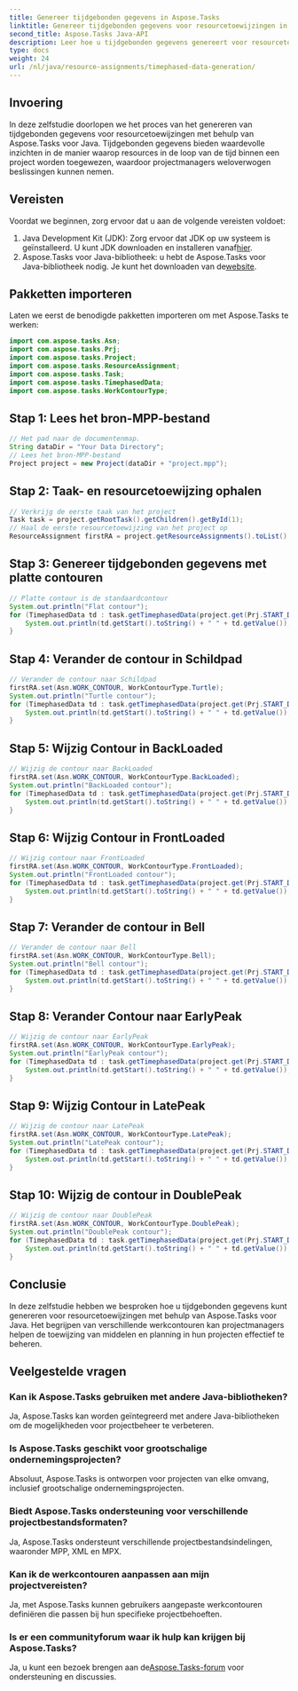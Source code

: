 ```yaml
---
title: Genereer tijdgebonden gegevens in Aspose.Tasks
linktitle: Genereer tijdgebonden gegevens voor resourcetoewijzingen in Aspose.Tasks
second_title: Aspose.Tasks Java-API
description: Leer hoe u tijdgebonden gegevens genereert voor resourcetoewijzingen met Aspose.Tasks voor Java. Verbeter de efficiëntie van projectmanagement met deze uitgebreide gids.
type: docs
weight: 24
url: /nl/java/resource-assignments/timephased-data-generation/
---
```

## Invoering
In deze zelfstudie doorlopen we het proces van het genereren van tijdgebonden gegevens voor resourcetoewijzingen met behulp van Aspose.Tasks voor Java. Tijdgebonden gegevens bieden waardevolle inzichten in de manier waarop resources in de loop van de tijd binnen een project worden toegewezen, waardoor projectmanagers weloverwogen beslissingen kunnen nemen.
## Vereisten
Voordat we beginnen, zorg ervoor dat u aan de volgende vereisten voldoet:
1.  Java Development Kit (JDK): Zorg ervoor dat JDK op uw systeem is geïnstalleerd. U kunt JDK downloaden en installeren vanaf[hier](https://www.oracle.com/java/technologies/javase-jdk11-downloads.html).
2.  Aspose.Tasks voor Java-bibliotheek: u hebt de Aspose.Tasks voor Java-bibliotheek nodig. Je kunt het downloaden van de[website](https://releases.aspose.com/tasks/java/).

## Pakketten importeren
Laten we eerst de benodigde pakketten importeren om met Aspose.Tasks te werken:
```java
import com.aspose.tasks.Asn;
import com.aspose.tasks.Prj;
import com.aspose.tasks.Project;
import com.aspose.tasks.ResourceAssignment;
import com.aspose.tasks.Task;
import com.aspose.tasks.TimephasedData;
import com.aspose.tasks.WorkContourType;
```
## Stap 1: Lees het bron-MPP-bestand
```java
// Het pad naar de documentenmap.
String dataDir = "Your Data Directory";
// Lees het bron-MPP-bestand
Project project = new Project(dataDir + "project.mpp");
```
## Stap 2: Taak- en resourcetoewijzing ophalen
```java
// Verkrijg de eerste taak van het project
Task task = project.getRootTask().getChildren().getById(1);
// Haal de eerste resourcetoewijzing van het project op
ResourceAssignment firstRA = project.getResourceAssignments().toList().get(0);
```
## Stap 3: Genereer tijdgebonden gegevens met platte contouren
```java
// Platte contour is de standaardcontour
System.out.println("Flat contour");
for (TimephasedData td : task.getTimephasedData(project.get(Prj.START_DATE), project.get(Prj.FINISH_DATE))) {
    System.out.println(td.getStart().toString() + " " + td.getValue());
}
```
## Stap 4: Verander de contour in Schildpad
```java
// Verander de contour naar Schildpad
firstRA.set(Asn.WORK_CONTOUR, WorkContourType.Turtle);
System.out.println("Turtle contour");
for (TimephasedData td : task.getTimephasedData(project.get(Prj.START_DATE), project.get(Prj.FINISH_DATE))) {
    System.out.println(td.getStart().toString() + " " + td.getValue());
}
```
## Stap 5: Wijzig Contour in BackLoaded
```java
// Wijzig de contour naar BackLoaded
firstRA.set(Asn.WORK_CONTOUR, WorkContourType.BackLoaded);
System.out.println("BackLoaded contour");
for (TimephasedData td : task.getTimephasedData(project.get(Prj.START_DATE), project.get(Prj.FINISH_DATE))) {
    System.out.println(td.getStart().toString() + " " + td.getValue());
}
```
## Stap 6: Wijzig Contour in FrontLoaded
```java
// Wijzig contour naar FrontLoaded
firstRA.set(Asn.WORK_CONTOUR, WorkContourType.FrontLoaded);
System.out.println("FrontLoaded contour");
for (TimephasedData td : task.getTimephasedData(project.get(Prj.START_DATE), project.get(Prj.FINISH_DATE))) {
    System.out.println(td.getStart().toString() + " " + td.getValue());
}
```
## Stap 7: Verander de contour in Bell
```java
// Verander de contour naar Bell
firstRA.set(Asn.WORK_CONTOUR, WorkContourType.Bell);
System.out.println("Bell contour");
for (TimephasedData td : task.getTimephasedData(project.get(Prj.START_DATE), project.get(Prj.FINISH_DATE))) {
    System.out.println(td.getStart().toString() + " " + td.getValue());
}
```
## Stap 8: Verander Contour naar EarlyPeak
```java
// Wijzig de contour naar EarlyPeak
firstRA.set(Asn.WORK_CONTOUR, WorkContourType.EarlyPeak);
System.out.println("EarlyPeak contour");
for (TimephasedData td : task.getTimephasedData(project.get(Prj.START_DATE), project.get(Prj.FINISH_DATE))) {
    System.out.println(td.getStart().toString() + " " + td.getValue());
}
```
## Stap 9: Wijzig Contour in LatePeak
```java
// Wijzig de contour naar LatePeak
firstRA.set(Asn.WORK_CONTOUR, WorkContourType.LatePeak);
System.out.println("LatePeak contour");
for (TimephasedData td : task.getTimephasedData(project.get(Prj.START_DATE), project.get(Prj.FINISH_DATE))) {
    System.out.println(td.getStart().toString() + " " + td.getValue());
}
```
## Stap 10: Wijzig de contour in DoublePeak
```java
// Wijzig de contour naar DoublePeak
firstRA.set(Asn.WORK_CONTOUR, WorkContourType.DoublePeak);
System.out.println("DoublePeak contour");
for (TimephasedData td : task.getTimephasedData(project.get(Prj.START_DATE), project.get(Prj.FINISH_DATE))) {
    System.out.println(td.getStart().toString() + " " + td.getValue());
}
```

## Conclusie
In deze zelfstudie hebben we besproken hoe u tijdgebonden gegevens kunt genereren voor resourcetoewijzingen met behulp van Aspose.Tasks voor Java. Het begrijpen van verschillende werkcontouren kan projectmanagers helpen de toewijzing van middelen en planning in hun projecten effectief te beheren.
## Veelgestelde vragen
### Kan ik Aspose.Tasks gebruiken met andere Java-bibliotheken?
Ja, Aspose.Tasks kan worden geïntegreerd met andere Java-bibliotheken om de mogelijkheden voor projectbeheer te verbeteren.
### Is Aspose.Tasks geschikt voor grootschalige ondernemingsprojecten?
Absoluut, Aspose.Tasks is ontworpen voor projecten van elke omvang, inclusief grootschalige ondernemingsprojecten.
### Biedt Aspose.Tasks ondersteuning voor verschillende projectbestandsformaten?
Ja, Aspose.Tasks ondersteunt verschillende projectbestandsindelingen, waaronder MPP, XML en MPX.
### Kan ik de werkcontouren aanpassen aan mijn projectvereisten?
Ja, met Aspose.Tasks kunnen gebruikers aangepaste werkcontouren definiëren die passen bij hun specifieke projectbehoeften.
### Is er een communityforum waar ik hulp kan krijgen bij Aspose.Tasks?
 Ja, u kunt een bezoek brengen aan de[Aspose.Tasks-forum](https://forum.aspose.com/c/tasks/15) voor ondersteuning en discussies.